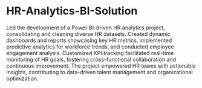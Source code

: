 # HR-Analytics-BI-Solution
Led the development of a Power BI-driven HR analytics project, consolidating and cleaning diverse HR datasets. Created dynamic dashboards and reports showcasing key HR metrics, implemented predictive analytics for workforce trends, and conducted employee engagement analysis. Customized KPI tracking facilitated real-time monitoring of HR goals, fostering cross-functional collaboration and continuous improvement. The project empowered HR teams with actionable insights, contributing to data-driven talent management and organizational optimization.
